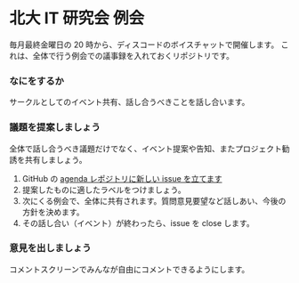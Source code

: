 # 北大 IT 研究会 例会

毎月最終金曜日の 20 時から、ディスコードのボイスチャットで開催します。
これは、全体で行う例会での議事録を入れておくリポジトリです。

### なにをするか

サークルとしてのイベント共有、話し合うべきことを話し合います。

### 議題を提案しましょう

全体で話し合うべき議題だけでなく、イベント提案や告知、またプロジェクト勧誘を共有しましょう。

1. GitHub の [agenda レポジトリに新しい issue を立てます](https://github.com/HUITGroup/agenda/issues)
2. 提案したものに適したラベルをつけましょう。
3. 次にくる例会で、全体に共有されます。質問意見要望など話しあい、今後の方針を決めます。
4. その話し合い（イベント）が終わったら、issue を close します。

### 意見を出しましょう
コメントスクリーンでみんなが自由にコメントできるようにします。
